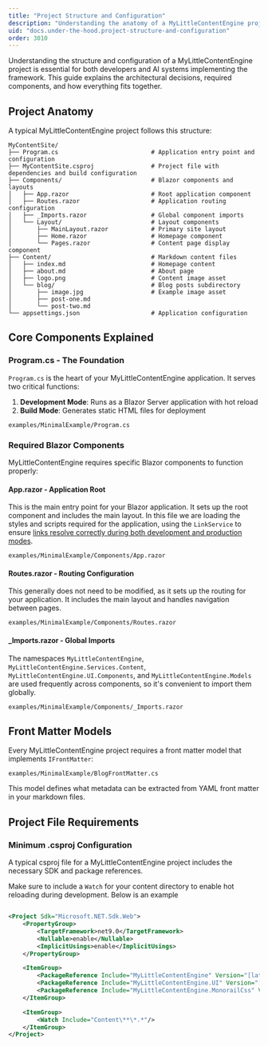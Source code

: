```yaml
---
title: "Project Structure and Configuration"
description: "Understanding the anatomy of a MyLittleContentEngine project and how components work together"
uid: "docs.under-the-hood.project-structure-and-configuration"
order: 3010
---
```


Understanding the structure and configuration of a MyLittleContentEngine project is essential for both developers and AI
systems implementing the framework. This guide explains the architectural decisions, required components, and how
everything fits together.

## Project Anatomy

A typical MyLittleContentEngine project follows this structure:

```
MyContentSite/
├── Program.cs                          # Application entry point and configuration
├── MyContentSite.csproj                # Project file with dependencies and build configuration
├── Components/                         # Blazor components and layouts
│   ├── App.razor                       # Root application component
│   ├── Routes.razor                    # Application routing configuration
│   ├── _Imports.razor                  # Global component imports
│   └── Layout/                         # Layout components
│       ├── MainLayout.razor            # Primary site layout
│       ├── Home.razor                  # Homepage component
│       └── Pages.razor                 # Content page display component
├── Content/                            # Markdown content files
│   ├── index.md                        # Homepage content
│   ├── about.md                        # About page
│   ├── logo.png                        # Content image asset
│   └── blog/                           # Blog posts subdirectory
│       ├── image.jpg                   # Example image asset
│       ├── post-one.md
│       └── post-two.md
└── appsettings.json                    # Application configuration
```

## Core Components Explained

### Program.cs - The Foundation

`Program.cs` is the heart of your MyLittleContentEngine application. It serves two critical functions:

1. **Development Mode**: Runs as a Blazor Server application with hot reload
2. **Build Mode**: Generates static HTML files for deployment

```csharp:path
examples/MinimalExample/Program.cs
```

### Required Blazor Components

MyLittleContentEngine requires specific Blazor components to function properly:

#### App.razor - Application Root

This is the main entry point for your Blazor application. It sets up the root component and includes the main layout. In
this file we are loading the styles and scripts required for the application, using the `LinkService` to ensure
[links resolve correctly during both development and production modes](../guides/linking-documents-and-media).

```razor:path
examples/MinimalExample/Components/App.razor
```

#### Routes.razor - Routing Configuration

This generally does not need to be modified, as it sets up the routing for your application. It includes the main layout
and handles navigation between pages.

```razor:path
examples/MinimalExample/Components/Routes.razor

```

#### _Imports.razor - Global Imports

The namespaces `MyLittleContentEngine`, `MyLittleContentEngine.Services.Content`, `MyLittleContentEngine.UI.Components`,
and `MyLittleContentEngine.Models` are used frequently across components, so it's convenient to import them globally.

```razor:path
examples/MinimalExample/Components/_Imports.razor
```

## Front Matter Models

Every MyLittleContentEngine project requires a front matter model that implements `IFrontMatter`:

```csharp:path
examples/MinimalExample/BlogFrontMatter.cs

```

This model defines what metadata can be extracted from YAML front matter in your markdown files.

## Project File Requirements

### Minimum .csproj Configuration

A typical csproj file for a MyLittleContentEngine project includes the necessary SDK and package references.

Make sure to include a `Watch` for your content directory to enable hot reloading during development. 
Below is an example

```xml

<Project Sdk="Microsoft.NET.Sdk.Web">
    <PropertyGroup>
        <TargetFramework>net9.0</TargetFramework>
        <Nullable>enable</Nullable>
        <ImplicitUsings>enable</ImplicitUsings>
    </PropertyGroup>

    <ItemGroup>
        <PackageReference Include="MyLittleContentEngine" Version="[latest]"/>
        <PackageReference Include="MyLittleContentEngine.UI" Version="[latest]"/>
        <PackageReference Include="MyLittleContentEngine.MonorailCss" Version="[latest]"/>
    </ItemGroup>

    <ItemGroup>
        <Watch Include="Content\**\*.*"/>
    </ItemGroup>
</Project>
```
